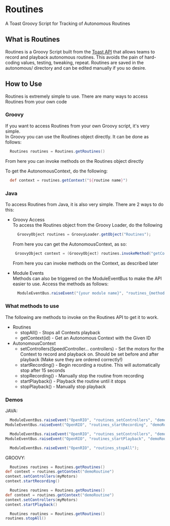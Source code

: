 # Routines
A Toast Groovy Script for Tracking of Autonomous Routines

## What is Routines  
Routines is a Groovy Script built from the [Toast API](http://github.com/Open-RIO/ToastAPI) that allows teams to record and playback autonomous routines. This avoids the pain of hard-coding values, testing, tweaking, repeat. Routines are saved in the autonomous/ directory and can be edited manually if you so desire.

## How to Use  
Routines is extremely simple to use. There are many ways to access Routines from your own code  

### Groovy
If you want to access Routines from your own Groovy script, it's very simple.  
In Groovy you can use the Routines object directly. It can be done as follows:
``` groovy
  Routines routines = Routines.getRoutines()
```
From here you can invoke methods on the Routines object directly

To get the AutonomousContext, do the following:
``` groovy
  def context = routines.getContext("${routine name}")
```
### Java
To access Routines from Java, it is also very simple. There are 2 ways to do this:
  - Groovy Access  
    To access the Routines object from the Groovy Loader, do the following
    ``` java
      GroovyObject routines = GroovyLoader.getObject("Routines");
    ```
     From here you can get the AutonomousContext, as so:  
     ``` java
      GroovyObject context = (GroovyObject) routines.invokeMethod("getContext", "{routine name}");
     ```
     From here you can invoke methods on the Context, as described later  

  - Module Events  
    Methods can also be triggered on the ModuleEventBus to make the API easier to use. Access the methods as follows:  
    ``` java
      ModuleEventBus.raiseEvent("{your module name}", "routines_{method}", "{routine name}", "{other data}");
    ```

### What methods to use
The following are methods to invoke on the Routines API to get it to work.
- Routines
  - stopAll() - Stops all Contexts playback
  - getContext(id) - Get an Autonomous Context with the Given ID
- AutonomousContext
  - setControllers(SpeedController... controllers) - Set the motors for the Context to record and playback on. Should be set before and after playback (Make sure they are ordered correctly!)
  - startRecording() - Begin recording a routine. This will automatically stop after 15 seconds
  - stopRecording() - Manually stop the routine from recording
  - startPlayback() - Playback the routine until it stops
  - stopPlayback() - Manually stop playback

### Demos  
  JAVA:
  ``` java
    ModuleEventBus.raiseEvent("OpenRIO", "routines_setControllers", "demoRoutine", myMotors);
ModuleEventBus.raiseEvent("OpenRIO", "routines_startRecording", "demoRoutine");
  ```
  ``` java
    ModuleEventBus.raiseEvent("OpenRIO", "routines_setControllers", "demoRoutine", myMotors);
ModuleEventBus.raiseEvent("OpenRIO", "routines_startPlayback", "demoRoutine");
  ```
  ``` java
    ModuleEventBus.raiseEvent("OpenRIO", "routines_stopAll");
  ```
  GROOVY:
  ``` groovy
    Routines routines = Routines.getRoutines()
def context = routines.getContext("demoRoutine")
context.setControllers(myMotors)
context.startRecording()
  ```
  ``` groovy
    Routines routines = Routines.getRoutines()
def context = routines.getContext("demoRoutine")
context.setControllers(myMotors)
context.startPlayback()
  ```
  ``` groovy
    Routines routines = Routines.getRoutines()
routines.stopAll()
  ```

